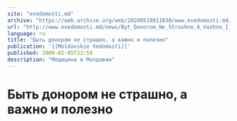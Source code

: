 ```yaml
---
site: "evedomosti.md"
archive: "https://web.archive.org/web/20240518011830/www.evedomosti.md/news/Byt_Donorom_Ne_Strashno_A_Vazhno_I_Polezno"
url: "http://www.evedomosti.md/news/Byt_Donorom_Ne_Strashno_A_Vazhno_I_Polezno"
language: ru
title: "Быть донором не страшно, а важно и полезно"
publication: '[[Moldavskie Vedomosti]]'
published: 2009-02-05T22:59
description: "Медицина в Молдавии"
---
```


# Быть донором не страшно, а важно и полезно

